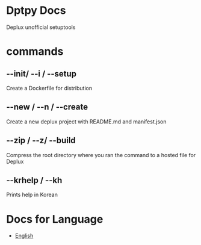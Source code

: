 # Dptpy Docs
Deplux unofficial setuptools

# commands
## --init/ --i / --setup

Create a Dockerfile for distribution


## --new / --n / --create

Create a new deplux project with README.md and manifest.json

## --zip / --z/  --build

Compress the root directory where you ran the command to a hosted file for Deplux

## --krhelp / --kh

Prints help in Korean

# Docs for Language

* [English]()




